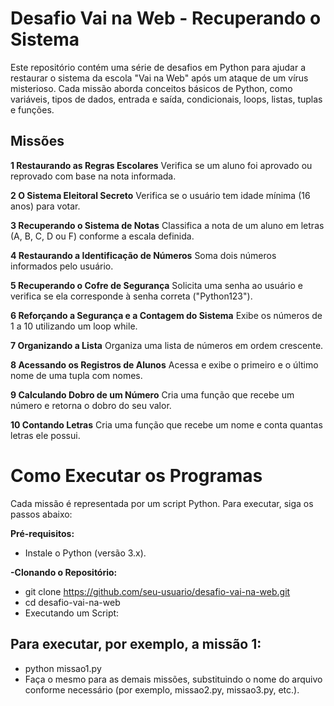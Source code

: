 # Desafio Vai na Web - Recuperando o Sistema
Este repositório contém uma série de desafios em Python para ajudar a restaurar o sistema da escola
"Vai na Web" após um ataque de um vírus misterioso. Cada missão aborda conceitos básicos de Python,
como variáveis, tipos de dados, entrada e saída, condicionais, loops, listas, tuplas e funções.

## Missões

**1 Restaurando as Regras Escolares**
Verifica se um aluno foi aprovado ou reprovado com base na nota informada.

**2 O Sistema Eleitoral Secreto**
Verifica se o usuário tem idade mínima (16 anos) para votar.

**3 Recuperando o Sistema de Notas**
Classifica a nota de um aluno em letras (A, B, C, D ou F) conforme a escala definida.

**4 Restaurando a Identificação de Números**
Soma dois números informados pelo usuário.

**5 Recuperando o Cofre de Segurança**
Solicita uma senha ao usuário e verifica se ela corresponde à senha correta ("Python123").

**6 Reforçando a Segurança e a Contagem do Sistema**
Exibe os números de 1 a 10 utilizando um loop while.

**7 Organizando a Lista**
Organiza uma lista de números em ordem crescente.

**8 Acessando os Registros de Alunos**
Acessa e exibe o primeiro e o último nome de uma tupla com nomes.

**9 Calculando Dobro de um Número**
Cria uma função que recebe um número e retorna o dobro do seu valor.

**10 Contando Letras**
Cria uma função que recebe um nome e conta quantas letras ele possui.

# Como Executar os Programas
Cada missão é representada por um script Python. Para executar,
siga os passos abaixo:

**Pré-requisitos:**

- Instale o Python (versão 3.x).

**-Clonando o Repositório:**
- git clone https://github.com/seu-usuario/desafio-vai-na-web.git
- cd desafio-vai-na-web
- Executando um Script:

## Para executar, por exemplo, a missão 1:

- python missao1.py
- Faça o mesmo para as demais missões, substituindo o nome do arquivo conforme necessário (por exemplo, missao2.py, missao3.py, etc.).

